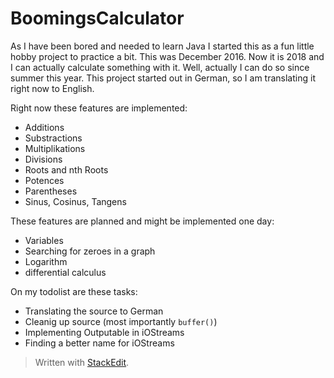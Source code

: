 # BoomingsCalculator
As I have been bored and needed to learn Java I started this as a fun little hobby project to practice a bit. This was December 2016. Now it is 2018 and I can actually calculate something with it. Well, actually I can do so since summer this year. This project started out in German, so I am translating it right now to English. 

Right now these features are implemented: 

 - Additions
 - Substractions
 - Multiplikations
 - Divisions
 - Roots and nth Roots
 - Potences
 - Parentheses
 - Sinus, Cosinus, Tangens

These features are planned and might be implemented one day:

 - Variables
 - Searching for zeroes in a graph
 - Logarithm
 - differential calculus

On my todolist are these tasks:

 - Translating the source to German
 - Cleanig up source (most importantly `buffer()`)
 - Implementing Outputable in iOStreams
 - Finding a better name for iOStreams

> Written with [StackEdit](https://stackedit.io/).

